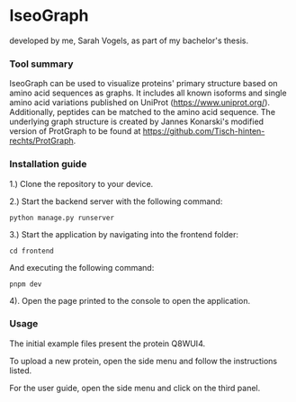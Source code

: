 # IseoGraph

developed by me, Sarah Vogels, as part of my bachelor's thesis.

### Tool summary

IseoGraph can be used to visualize proteins' primary structure based on amino acid sequences as graphs. It includes all
known isoforms and single amino acid variations published on UniProt (https://www.uniprot.org/).
Additionally, peptides can be matched to the amino acid sequence.
The underlying graph structure is created by Jannes Konarski's modified version of ProtGraph to be found
at https://github.com/Tisch-hinten-rechts/ProtGraph.

### Installation guide

1.) Clone the repository to your device.

2.) Start the backend server with the following command:

```
python manage.py runserver
```

3.) Start the application by navigating into the frontend folder:

```
cd frontend
```

And executing the following command:

```
pnpm dev
```

4). Open the page printed to the console to open the application.

### Usage

The initial example files present the protein Q8WUI4.

To upload a new protein, open the side menu and follow the instructions listed.

For the user guide, open the side menu and click on the third panel.